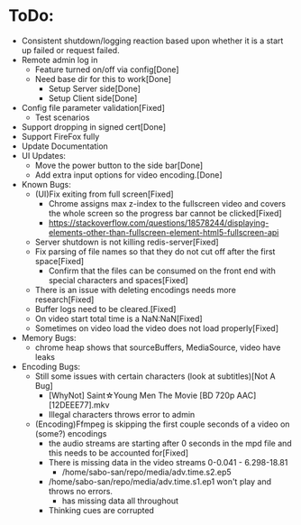 # ToDo:
  - Consistent shutdown/logging reaction based upon whether it is a start up failed or request failed.
  - Remote admin log in
    - Feature turned on/off via config[Done]
    - Need base dir for this to work[Done]
      - Setup Server side[Done]
      - Setup Client side[Done]
  - Config file parameter validation[Fixed]
    - Test scenarios
  - Support dropping in signed cert[Done]
  - Support FireFox fully
  - Update Documentation
  - UI Updates:
    - Move the power button to the side bar[Done]
    - Add extra input options for video encoding.[Done]
  - Known Bugs:
    - (UI)Fix exiting from full screen[Fixed]
      - Chrome assigns max z-index to the fullscreen video and covers the whole screen so the progress bar cannot be clicked[Fixed]
      - https://stackoverflow.com/questions/18578244/displaying-elements-other-than-fullscreen-element-html5-fullscreen-api
    - Server shutdown is not killing redis-server[Fixed]
    - Fix parsing of file names so that they do not cut off after the first space[Fixed]
      - Confirm that the files can be consumed on the front end with special characters and spaces[Fixed]
    - There is an issue with deleting encodings needs more research[Fixed]
    - Buffer logs need to be cleared.[Fixed]
    - On video start total time is a NaN:NaN[Fixed]
    - Sometimes on video load the video does not load properly[Fixed]
  - Memory Bugs:
    - chrome heap shows that sourceBuffers, MediaSource, video have leaks
  - Encoding Bugs:
    - Still some issues with certain characters (look at subtitles)[Not A Bug]
      - [WhyNot] Saint☆Young Men The Movie [BD 720p AAC][12DEEE77].mkv
      - Illegal characters throws error to admin
    - (Encoding)Ffmpeg is skipping the first couple seconds of a video on (some?) encodings
      - the audio streams are starting after 0 seconds in the mpd file and this needs to be accounted for[Fixed]
      - There is missing data in the video streams 0-0.041 - 6.298-18.81
        - /home/sabo-san/repo/media/adv.time.s2.ep5
      - /home/sabo-san/repo/media/adv.time.s1.ep1 won't play and throws no errors.
        - has missing data all throughout
      - Thinking cues are corrupted
